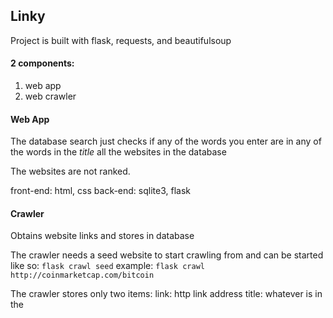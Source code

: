 ## Linky

Project is built with flask, requests, and beautifulsoup

#### 2 components:
  1. web app
  2. web crawler

#### Web App
The database search just checks if any of the words you enter are in any of the
words in the _title_ all the websites in the database

The websites are not ranked.

front-end: html, css
back-end: sqlite3, flask

#### Crawler
Obtains website links and stores in database

The crawler needs a seed website to start crawling from and can be started like
so:
`flask crawl seed`
example:
`flask crawl http://coinmarketcap.com/bitcoin`

The crawler stores only two items:
link: http link address
title: whatever is in the <title> tag

Uses requests to get webpages and beautifulsoup to extract links and titles

